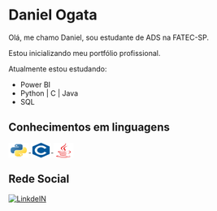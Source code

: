 
<!--
**dankogata/dankogata** is a ✨ _special_ ✨ repository because its `README.md` (this file) appears on your GitHub profile.

Here are some ideas to get you started:

- 🔭 I’m currently working on ...
- 🌱 I’m currently learning ...
- 👯 I’m looking to collaborate on ...
- 🤔 I’m looking for help with ...
- 💬 Ask me about ...
- 📫 How to reach me: ...
- 😄 Pronouns: ...
- ⚡ Fun fact: ...
-->
<head> 
   <h1>Daniel Ogata</h1>
   <p>Olá, me chamo Daniel, sou estudante de ADS na FATEC-SP.</p> 
   <p>Estou inicializando meu portfólio profissional.</p>
   <p>Atualmente estou estudando:</p>
<ul>
   <li>
      Power BI
   </li>
   <li>
      Python | C | Java
   </li> 
   <li>
      SQL
   </li>
</ul>
<h2>
   <a id="user-content-conhecimentos-em-lingaguens" class="archor" aria-hidden="true" href="#Conhecimentos em linguagens"></a>
   Conhecimentos em linguagens
</h2>
<p>
   <a target="_blank" rel="noopener noreferrer" href="https://raw.githubusercontent.com/devicons/devicon/master/icons/python/python-original.svg">
     <img align="center" height="30" width="40" src="https://raw.githubusercontent.com/devicons/devicon/master/icons/python/python-original.svg" style="max-width:100%;">
   </a>
   <a target="_blank" rel="noopener noreferrer" href="https://raw.githubusercontent.com/devicons/devicon/master/icons/c/c-plain.svg">
      <img align="center" height="30" width="40" src="https://raw.githubusercontent.com/devicons/devicon/master/icons/c/c-plain.svg" style="max-width:100%;">
   </a>
   <a target="_blank" rel="noopener noreferrer" href="https://raw.githubusercontent.com/devicons/devicon/master/icons/java/java-plain.svg">
      <img align="center" height="30" width="40" src="https://raw.githubusercontent.com/devicons/devicon/master/icons/java/java-plain.svg" style="max-width:100%;">
   </a>
     

<h2>
   <a id="user-content-rede-social" class="archor" aria-hidden="true" href="#Rede Social"></a>
   Rede Social
</h2>
   <a target="_blank" href="https://www.linkedin.com/in/daniel-kenji-ogata/">
      <img align="bottom" alt="LinkdeIN" width="22px" src="https://cdn.jsdelivr.net/npm/simple-icons@v3/icons/linkedin.svg" />
   </a> 
  
